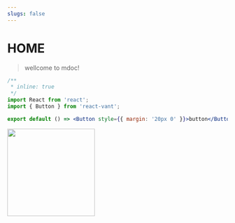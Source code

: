 ```yaml
---
slugs: false
---
```


# HOME

> wellcome to mdoc!

```jsx
/**
 * inline: true
 */
import React from 'react';
import { Button } from 'react-vant';

export default () => <Button style={{ margin: '20px 0' }}>button</Button>;
```

<img src="https://cdn.jsdelivr.net/gh/3lang3/react-vant@main/public/home-music-card-1.jpg" style="width: 200px;" />
